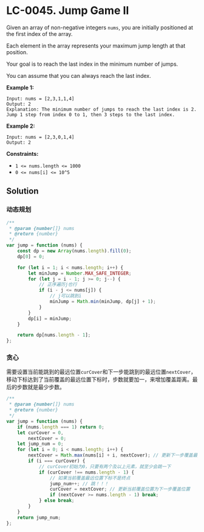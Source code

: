 # LC-0045. Jump Game II

Given an array of non-negative integers `nums`, you are initially positioned at the first index of the array.

Each element in the array represents your maximum jump length at that position.

Your goal is to reach the last index in the minimum number of jumps.

You can assume that you can always reach the last index.

**Example 1:**

```
Input: nums = [2,3,1,1,4]
Output: 2
Explanation: The minimum number of jumps to reach the last index is 2. Jump 1 step from index 0 to 1, then 3 steps to the last index.
```

**Example 2:**

```
Input: nums = [2,3,0,1,4]
Output: 2
```

**Constraints:**

-   `1 <= nums.length <= 1000`
-   `0 <= nums[i] <= 10^5`

## Solution

### 动态规划

```javascript
/**
 * @param {number[]} nums
 * @return {number}
 */
var jump = function (nums) {
    const dp = new Array(nums.length).fill(0);
    dp[0] = 0;

    for (let i = 1; i < nums.length; i++) {
        let minJump = Number.MAX_SAFE_INTEGER;
        for (let j = i - 1; j >= 0; j--) {
            // 正序遍历j也行
            if (i - j <= nums[j]) {
                // j可以跳到i
                minJump = Math.min(minJump, dp[j] + 1);
            }
        }
        dp[i] = minJump;
    }

    return dp[nums.length - 1];
};
```

### 贪心

需要设置当前能跳到的最远位置`curCover`和下一步能跳到的最远位置`nextCover`，移动下标达到了当前覆盖的最远位置下标时，步数就要加一，来增加覆盖距离。最后的步数就是最少步数。

```javascript
/**
 * @param {number[]} nums
 * @return {number}
 */
var jump = function (nums) {
    if (nums.length === 1) return 0;
    let curCover = 0,
        nextCover = 0;
    let jump_num = 0;
    for (let i = 0; i < nums.length; i++) {
        nextCover = Math.max(nums[i] + i, nextCover); // 更新下一步覆盖最远位置
        if (i === curCover) {
            // curCover初始为0，只要有两个及以上元素，就至少会跳一下
            if (curCover !== nums.length - 1) {
                // 如果当前覆盖最远位置下标不是终点
                jump_num++; // 跳！！！
                curCover = nextCover; // 更新当前覆盖位置为下一步覆盖位置
                if (nextCover >= nums.length - 1) break;
            } else break;
        }
    }
    return jump_num;
};
```

